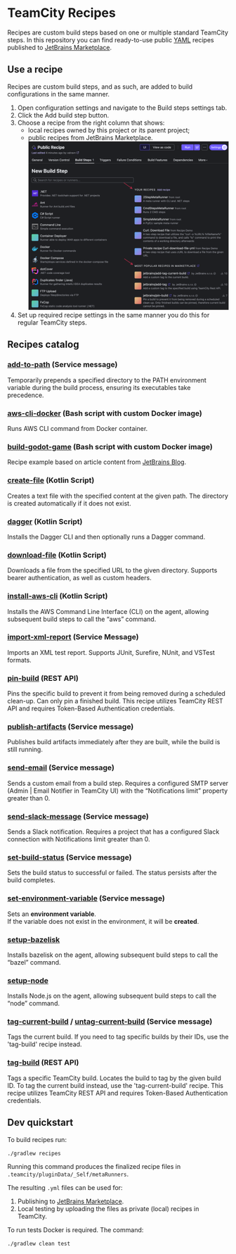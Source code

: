 # TeamCity Recipes

Recipes are custom build steps based on one or multiple standard TeamCity steps. 
In this repository you can find ready-to-use public [YAML](yaml-specification/TeamCity%20Recipes%20YAML%20format%20specification.md) recipes published to [JetBrains Marketplace](https://plugins.jetbrains.com/teamcity_recipe).

## Use a recipe
Recipes are custom build steps, and as such, are added to build configurations in the same manner.

1. Open configuration settings and navigate to the Build steps settings tab.
2. Click the Add build step button.
3. Choose a recipe from the right column that shows:
   - local recipes owned by this project or its parent project;
   - public recipes from JetBrains Marketplace.
     ![img.png](assets/add-build-step.png)
4. Set up required recipe settings in the same manner you do this for regular TeamCity steps.

## Recipes catalog

### [add-to-path](src/add-to-path/README.md) (Service message)
Temporarily prepends a specified directory to the PATH environment variable during the build process, ensuring its executables take precedence.

### [aws-cli-docker](src/aws/aws-cli-docker/README.md) (Bash script with custom Docker image)
Runs AWS CLI command from Docker container.

### [build-godot-game](src/build-godot-game/README.md) (Bash script with custom Docker image)
Recipe example based on article content from [JetBrains Blog](https://blog.jetbrains.com/teamcity/2024/10/automating-godot-game-builds-with-teamcity/).

### [create-file](src/create-file/README.md) (Kotlin Script)
Creates a text file with the specified content at the given path.
The directory is created automatically if it does not exist.

### [dagger](src/dagger/README.md) (Kotlin Script)
Installs the Dagger CLI and then optionally runs a Dagger command.

### [download-file](src/download-file/README.md) (Kotlin Script)
Downloads a file from the specified URL to the given directory.
Supports bearer authentication, as well as custom headers.

### [install-aws-cli](src/aws/install-aws-cli/README.md) (Kotlin Script)
Installs the AWS Command Line Interface (CLI) on the agent, allowing subsequent build steps to call the “aws” command.

### [import-xml-report](src/import-xml-report/README.md) (Service Message)
Imports an XML test report.
Supports JUnit, Surefire, NUnit, and VSTest formats.

### [pin-build](src/pin-build/README.md) (REST API)
Pins the specific build to prevent it from being removed during a scheduled clean-up.
Can only pin a finished build.
This recipe utilizes TeamCity REST API and requires Token-Based Authentication credentials.

### [publish-artifacts](src/publish-artifacts/README.md) (Service message)
Publishes build artifacts immediately after they are built, while the build is still running.

### [send-email](src/send-email/README.md) (Service message)
Sends a custom email from a build step.
Requires a configured SMTP server (Admin | Email Notifier in TeamCity UI) with the “Notifications limit” property greater than 0.

### [send-slack-message](src/send-slack-message/README.md) (Service message)
Sends a Slack notification.
Requires a project that has a configured Slack connection with Notifications limit greater than 0.

### [set-build-status](src/set-build-status/README.md) (Service message)
Sets the build status to successful or failed. The status persists after the build completes.

### [set-environment-variable](src/set-environment-variable/README.md) (Service message)
Sets an **environment variable**.  
If the variable does not exist in the environment, it will be **created**.

### [setup-bazelisk](src/setup-bazelisk/README.md)
Installs bazelisk on the agent, allowing subsequent build steps to call the “bazel” command.

### [setup-node](src/setup-node/README.md)
Installs Node.js on the agent, allowing subsequent build steps to call the “node” command.

### [tag-current-build](src/tag-current-build/README.md) / [untag-current-build](src/untag-current-build/README.md) (Service message)
Tags the current build.
If you need to tag specific builds by their IDs, use the 'tag-build' recipe instead.

### [tag-build](src/tag-build/README.md) (REST API)
Tags a specific TeamCity build. Locates the build to tag by the given build ID.
To tag the current build instead, use the 'tag-current-build' recipe.
This recipe utilizes TeamCity REST API and requires Token-Based Authentication credentials.

## Dev quickstart
To build recipes run:
```bash
./gradlew recipes
```

Running this command produces the finalized recipe files in `.teamcity/pluginData/_Self/metaRunners`.

The resulting `.yml` files can be used for:
1. Publishing to [JetBrains Marketplace](https://plugins.jetbrains.com/teamcity_recipe).
2. Local testing by uploading the files as private (local) recipes in TeamCity.

To run tests Docker is required. The command:
```bash
./gradlew clean test